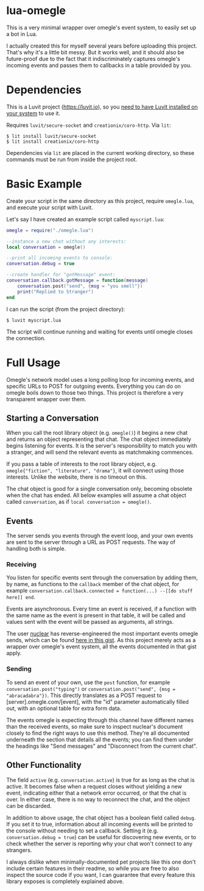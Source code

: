 # lua-omegle

This is a very minimal wrapper over omegle's event system, to easily set up a bot in Lua.

I actually created this for myself several years before uploading this project. That's why it's a little bit messy. But it works well, and it should also be future-proof due to the fact that it indiscriminately captures omegle's incoming events and passes them to callbacks in a table provided by you.

# Dependencies

This is a Luvit project (https://luvit.io), so you [need to have Luvit installed on your system](https://luvit.io/install.html) to use it.

Requires `luvit/secure-socket` and `creationix/coro-http`. Via `lit`:

```
$ lit install luvit/secure-socket
$ lit install creationix/coro-http
```

Dependencies via `lit` are placed in the current working directory, so these commands must be run from inside the project root.

# Basic Example

Create your script in the same directory as this project, require `omegle.lua`, and execute your script with Luvit.

Let's say I have created an example script called `myscript.lua`:

```lua
omegle = require("./omegle.lua")

--instance a new chat without any interests:
local conversation = omegle()

--print all incoming events to console:
conversation.debug = true

--create handler for "gotMessage" event:
conversation.callback.gotMessage = function(message)
	conversation.post("send", {msg = "you smell"})
	print("Replied to Stranger")
end
```

I can run the script (from the project directory):

```
$ luvit myscript.lua
```

The script will continue running and waiting for events until omegle closes the connection.

# Full Usage

Omegle's network model uses a long polling loop for incoming events, and specific URLs to POST for outgoing events. Everything you can do on omegle boils down to those two things. This project is therefore a very transparent wrapper over them.

## Starting a Conversation

When you call the root library object (e.g. `omegle()`) it begins a new chat and returns an object representing that chat. The chat object immediately begins listening for events. It is the server's responsibility to match you with a stranger, and will send the relevant events as matchmaking commences.

If you pass a table of interests to the root library object, e.g. `omegle{"fiction", "literature", "drama"}`, it will connect using those interests. Unlike the website, there is no timeout on this.

The chat object is good for a single conversation only, becoming obsolete when the chat has ended. All below examples will assume a chat object called `conversation`, as if `local conversation = omegle()`.

## Events

The server sends you events through the event loop, and your own events are sent to the server through a URL as POST requests. The way of handling both is simple.

### Receiving

You listen for specific events sent through the conversation by adding them, by name, as functions to the `callback` member of the chat object, for example `conversation.callback.connected = function(...) --[[do stuff here]] end`.

Events are asynchronous. Every time an event is received, if a function with the same name as the event is present in that table, it will be called and values sent with the event will be passed as arguments, all strings.

The user [nuclear](https://github.com/nuclear) has reverse-engineered the most important events omegle sends, which can be found [here in this gist](https://gist.github.com/nucular/e19264af8d7fc8a26ece#events). As this project merely acts as a wrapper over omegle's event system, all the events documented in that gist apply.

### Sending

To send an event of your own, use the `post` function, for example `conversation.post("typing")` or `conversation.post("send", {msg = "abracadabra"})`. This directly translates as a POST request to [server].omegle.com/[event], with the "id" parameter automatically filled out, with an optional table for extra form data.

The events omegle is expecting through this channel have different names than the received events, so make sure to inspect nuclear's document closely to find the right ways to use this method. They're all documented underneath the section that details all the events; you can find them under the headings like "Send messages" and "Disconnect from the current chat".

## Other Functionality

The field `active` (e.g. `conversation.active`) is true for as long as the chat is active. It becomes false when a request closes without yielding a new event, indicating either that a network error occurred, or that the chat is over. In either case, there is no way to reconnect the chat, and the object can be discarded.

In addition to above usage, the chat object has a boolean field called `debug`. If you set it to true, information about all incoming events will be printed to the console without needing to set a callback. Setting it (e.g. `conversation.debug = true`) can be useful for discovering new events, or to check whether the server is reporting why your chat won't connect to any strangers.

I always dislike when minimally-documented pet projects like this one don't include certain features in their readme, so while you are free to also inspect the source code if you want, I can guarantee that every feature this library exposes is completely explained above.
